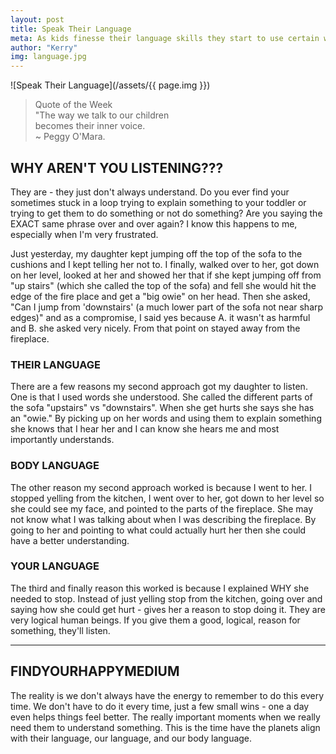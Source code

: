 ```yaml
---
layout: post
title: Speak Their Language
meta: As kids finesse their language skills they start to use certain words for certain things. If you want them to listen, especially when it's super important, use their words. They'll be better listeners.
author: "Kerry"
img: language.jpg
---
```


![Speak Their Language](/assets/{{ page.img }})

> Quote of the Week <br> "The way we talk to our children<br>becomes their inner voice.<br>~ Peggy O'Mara.

## WHY AREN'T YOU LISTENING???

They are - they just don't always understand. Do you ever find your sometimes stuck in a loop trying to explain something to your toddler or trying to get them to do something or not do something? Are you saying the EXACT same phrase over and over again? I know this happens to me, especially when I'm very frustrated.

Just yesterday, my daughter kept jumping off the top of the sofa to the cushions and I kept telling her not to. I finally, walked over to her, got down on her level, looked at her and showed her that if she kept jumping off from "up stairs" (which she called the top of the sofa) and fell she would hit the edge of the fire place and get a "big owie" on her head. Then she asked, "Can I jump from 'downstairs' (a much lower part of the sofa not near sharp edges)" and as a compromise, I said yes because A. it wasn't as harmful and B. she asked very nicely. From that point on stayed away from the fireplace.

### THEIR LANGUAGE

There are a few reasons my second approach got my daughter to listen. One is that I used words she understood. She called the different parts of the sofa "upstairs" vs "downstairs". When she get hurts she says she has an "owie." By picking up on her words and using them to explain something she knows that I hear her and I can know she hears me and most importantly understands.

### BODY LANGUAGE

The other reason my second approach worked is because I went to her. I stopped yelling from the kitchen, I went over to her, got down to her level so she could see my face, and pointed to the parts of the fireplace. She may not know what I was talking about when I was describing the fireplace. By going to her and pointing to what could actually hurt her then she could have a better understanding.

### YOUR LANGUAGE

The third and finally reason this worked is because I explained WHY she needed to stop. Instead of just yelling stop from the kitchen, going over and saying how she could get hurt - gives her a reason to stop doing it. They are very logical human beings. If you give them a good, logical, reason for something, they'll listen.

___

## FINDYOURHAPPYMEDIUM

The reality is we don't always have the energy to remember to do this every time. We don't have to do it every time, just a few small wins - one a day even helps things feel better. The really important moments when we really need them to understand something. This is the time have the planets align with their language, our language, and our body language.
